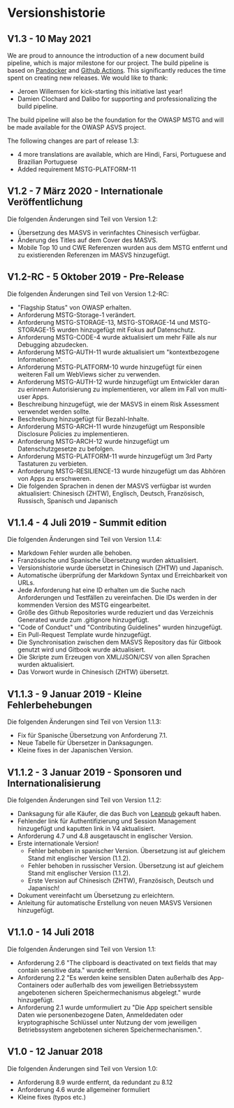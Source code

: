 # Versionshistorie

## V1.3 - 10 May 2021

We are proud to announce the introduction of a new document build pipeline, which is major milestone for our project. The build pipeline is based on [Pandocker](https://github.com/dalibo/pandocker) and [Github Actions](https://github.com/OWASP/owasp-masvs/tree/master/.github/workflows). This significantly reduces the time spent on creating new releases. We would like to thank:

- Jeroen Willemsen for kick-starting this initiative last year!
- Damien Clochard and Dalibo for supporting and professionalizing the build pipeline.

The build pipeline will also be the foundation for the OWASP MSTG and will be made available for the OWASP ASVS project.

The following changes are part of release 1.3:

- 4 more translations are available, which are Hindi, Farsi, Portuguese and Brazilian Portuguese
- Added requirement MSTG-PLATFORM-11

## V1.2 - 7 März 2020 - Internationale Veröffentlichung

Die folgenden Änderungen sind Teil von Version 1.2:

- Übersetzung des MASVS in verinfachtes Chinesisch verfügbar.
- Änderung des Titles auf dem Cover des MASVS.
- Mobile Top 10 und CWE Referenzen wurden aus dem MSTG entfernt und zu existierenden Referenzen im MASVS hinzugefügt.

## V1.2-RC - 5 Oktober 2019 - Pre-Release

Die folgenden Änderungen sind Teil von Version 1.2-RC:

- "Flagship Status" von OWASP erhalten.
- Anforderung MSTG-Storage-1 verändert.
- Anforderung MSTG-STORAGE-13, MSTG-STORAGE-14 und MSTG-STORAGE-15 wurden hinzugefügt mit Fokus auf Datenschutz.
- Anforderung MSTG-CODE-4 wurde aktualisiert um mehr Fälle als nur Debugging abzudecken.
- Anforderung MSTG-AUTH-11 wurde aktualisiert um "kontextbezogene Informationen".
- Anforderung MSTG-PLATFORM-10 wurde hinzugefügt für einen weiteren Fall um WebViews sicher zu verwenden.
- Anforderung MSTG-AUTH-12 wurde hinzugefügt um Entwickler daran zu erinnern Autorisierung zu implementieren, vor allem im Fall von multi-user Apps.
- Beschreibung hinzugefügt, wie der MASVS in einem Risk Assessment verwendet werden sollte.
- Beschreibung hinzugefügt für Bezahl-Inhalte.
- Anforderung MSTG-ARCH-11 wurde hinzugefügt um Responsible Disclosure Policies zu implementieren.
- Anforderung MSTG-ARCH-12 wurde hinzugefügt um Datenschutzgesetze zu befolgen.
- Anforderung MSTG-PLATFORM-11 wurde hinzugefügt um 3rd Party Tastaturen zu verbieten.
- Anforderung MSTG-RESILIENCE-13 wurde hinzugefügt um das Abhören von Apps zu erschweren.
- Die folgenden Sprachen in denen der MASVS verfügbar ist wurden aktualisiert: Chinesisch (ZHTW), Englisch, Deutsch, Französisch, Russisch, Spanisch und Japanisch

## V1.1.4 - 4 Juli 2019 - Summit edition

Die folgenden Änderungen sind Teil von Version 1.1.4:

- Markdown Fehler wurden alle behoben.
- Französische und Spanische Übersetzung wurden aktualisiert.
- Versionshistorie wurde übersetzt in Chinesisch (ZHTW) und Japanisch.
- Automatische überprüfung der Markdown Syntax und Erreichbarkeit von URLs.
- Jede Anforderung hat eine ID erhalten um die Suche nach Anforderungen und Testfällen zu vereinfachen. Die IDs werden in der kommenden Version des MSTG eingearbeitet.
- Größe des Github Repositories wurde reduziert und das Verzeichnis Generated wurde zum .gitignore hinzugefügt.
- "Code of Conduct" und "Contributing Guidelines" wurden hinzugefügt.
- Ein Pull-Request Template wurde hinzugefügt.
- Die Synchronisation zwischen dem MASVS Repository das für Gitbook genutzt wird und Gitbook wurde aktualisiert.
- Die Skripte zum Erzeugen von XML/JSON/CSV von allen Sprachen wurden aktualisiert.
- Das Vorwort wurde in Chinesisch (ZHTW) übersetzt.

## V1.1.3 - 9 Januar 2019 - Kleine Fehlerbehebungen

Die folgenden Änderungen sind Teil von Version 1.1.3:

- Fix für Spanische Übersetzung von Anforderung 7.1.
- Neue Tabelle für Übersetzer in Danksagungen.
- Kleine fixes in der Japanischen Version.

## V1.1.2 - 3 Januar 2019 - Sponsoren und Internationalisierung

Die folgenden Änderungen sind Teil von Version 1.1.2:

- Danksagung für alle Käufer, die das Buch von [Leanpub](https://leanpub.com/mobile-security-testing-guide) gekauft haben.
- Fehlender link für Authentifizierung und Session Management hinzugefügt und kaputten link in V4 aktualisiert.
- Anforderung 4.7 und 4.8 ausgetauscht in englischer Version.
- Erste internationale Version!
  - Fehler behoben in spanischer Version. Übersetzung ist auf gleichem Stand mit englischer Version (1.1.2).
  - Fehler behoben in russischer Version. Übersetzung ist auf gleichem Stand mit englischer Version (1.1.2).
  - Erste Version auf Chinesisch (ZHTW), Französisch, Deutsch und Japanisch!
- Dokument vereinfacht um Übersetzung zu erleichtern.
- Anleitung für automatische Erstellung von neuen MASVS Versionen hinzugefügt.

## V1.1.0 - 14 Juli 2018

Die folgenden Änderungen sind Teil von Version 1.1:

- Anforderung 2.6 "The clipboard is deactivated on text fields that may contain sensitive data." wurde entfernt.
- Anforderung 2.2 "Es werden keine sensiblen Daten außerhalb des App-Containers oder außerhalb des vom jeweiligen Betriebssystem angebotenen sicheren Speichermechanismus abgelegt." wurde hinzugefügt.
- Anforderung 2.1 wurde umformuliert zu "Die App speichert sensible Daten wie personenbezogene Daten, Anmeldedaten oder kryptographische Schlüssel unter Nutzung der vom jeweiligen Betriebssystem angebotenen sicheren Speichermechanismen.".

## V1.0 - 12 Januar 2018

Die folgenden Änderungen sind Teil von Version 1.0:

- Anforderung 8.9 wurde entfernt, da redundant zu 8.12
- Anforderung 4.6 wurde allgemeiner formuliert
- Kleine fixes (typos etc.)
